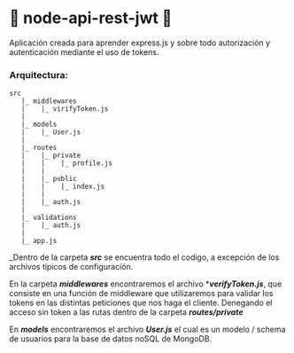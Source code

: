 # 🚀 node-api-rest-jwt 🚀

Aplicación creada para aprender express.js y sobre todo autorización y autenticación mediante el uso de tokens.

### Arquitectura:

```
src
   |_ middlewares
   |    |_ virifyToken.js
   |
   |_ models
   |    |_ User.js
   |
   |_ routes
   |    |_ private
   |    |    |_ profile.js
   |    |
   |    |_ public
   |    |    |_ index.js
   |    |
   |    |_ auth.js
   |
   |_ validations
   |    |_ auth.js
   |
   |_ app.js
```

_Dentro de la carpeta ***src*** se encuentra todo el codigo, a excepción de los archivos típicos de configuración.

En la carpeta ***middlewares*** encontraremos el archivo ****verifyToken.js***, que consiste en una función de middleware que utilizaremos para validar los tokens en las distintas peticiones que nos haga el cliente. Denegando el acceso sin token a las rutas dentro de la carpeta ***routes/private***

En ***models*** encontraremos el archivo ***User.js*** el cual es un modelo / schema de usuarios para la base de datos noSQL de MongoDB.
